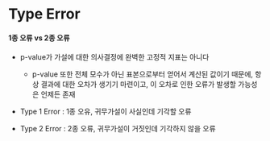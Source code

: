 Type Error
===

#### 1종 오류 vs 2종 오류

+ p-value가 가설에 대한 의사결정에 완벽한 고정적 지표는 아니다
  + p-value 또한 전체 모수가 아닌 표본으로부터 얻어서 계산된 값이기 때문에, 항상 결과에 대한 오차가 생기기 마련이고, 이 오차로 인한 오류가 발생할 가능성은 언제든 존재
 
+ Type 1 Error : 1종 오유, 귀무가설이 사실인데 기각할 오류
+ Type 2 Error : 2종 오류, 귀무가설이 거짓인데 기각하지 않을 오류


  
